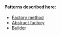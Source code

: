 #### Patterns described here:
* [Factory method](factory_method.py)
* [Abstract factory](abstract_factory.py)
* [Builder](builder.py)